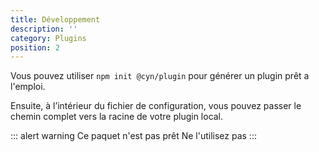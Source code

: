 ```yaml
---
title: Développement
description: ''
category: Plugins
position: 2
---
```


Vous pouvez utiliser `npm init @cyn/plugin` pour générer un plugin prêt a l'emploi.

Ensuite, à l’intérieur du fichier de configuration, vous pouvez passer le chemin complet vers la racine de votre plugin local.

::: alert warning
Ce paquet n'est pas prêt
Ne l'utilisez pas
::: 


